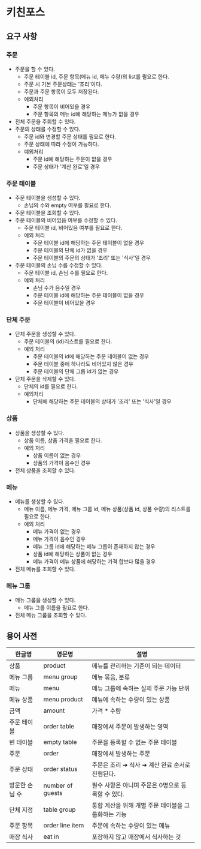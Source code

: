 # 키친포스

## 요구 사항

### 주문
- 주문을 할 수 있다.
    - 주문 테이블 id, 주문 항목(메뉴 id, 메뉴 수량)의 list를 필요로 한다.
    - 주문 시 기본 주문상태는 '조리'이다.
    - 주문과 주문 항목이 모두 저장된다.
    - 예외처리
        - 주문 항목이 비어있을 경우
        - 주문 항목의 메뉴 id에 해당하는 메뉴가 없을 경우
- 전체 주문을 주회할 수 있다.
- 주문의 상태를 수정할 수 있다.
    - 주문 id와 변경할 주문 상태를 필요로 한다.
    - 주문 상태에 따라 수정이 가능하다.
    - 예외처리
        - 주문 id에 해당하는 주문이 없을 경우
        - 주문 상태가 '계산 완료'일 경우

### 주문 테이블
- 주문 테이블을 생성할 수 있다.
    - 손님의 수와 empty 여부를 필요로 한다.
- 주문 테이블을 조회할 수 있다.
- 주문 테이블의 비어있음 여부를 수정할 수 있다.
    - 주문 테이블 id, 비어있음 여부를 필요로 한다.
    - 예외 처리
        - 주문 테이블 id에 해당하는 주문 테이블이 없을 경우
        - 주문 테이블의 단체 id가 없을 경우
        - 주문 테이블의 주문의 상태가 '조리' 또는 '식사'일 경우
- 주문 테이블의 손님 수를 수정할 수 있다.
    - 주문 테이블 id, 손님 수를 필요로 한다.
    - 예외 처리
        - 손님 수가 음수일 경우
        - 주문 테이블 id에 해당하는 주문 테이블이 없을 경우
        - 주문 테이블이 비어있을 경우

### 단체 주문
- 단체 주문을 생성할 수 있다.
    - 주문 테이블의 (id)리스트를 필요로 한다.
    - 예외 처리
        - 주문 테이블의 id에 해당하는 주문 테이블이 없는 경우
        - 주문 테이블 중에 하나라도 비어있지 않은 경우
        - 주문 테이블의 단체 그룹 id가 없는 경우
- 단체 주문을 삭제할 수 있다.
    - 단체의 id를 필요로 한다.
    - 예외처리
        - 단체에 해당하는 주문 테이블의 상태가 '조리' 또는 '식사'일 경우

### 상품
- 상품을 생성할 수 있다.
    - 상품 이름, 상품 가격을 필요로 한다.
    - 예외 처리
        - 상품 이름이 없는 경우
        - 상품의 가격이 음수인 경우
- 전체 상품을 조회할 수 있다.

### 메뉴
- 메뉴를 생성할 수 있다.
    - 메뉴 이름, 메뉴 가격, 메뉴 그룹 id, 메뉴 상품(상품 id, 상품 수량)의 리스트를 필요로 한다.
    - 예외 처리
        - 메뉴 가격이 없는 경우
        - 메뉴 가격이 음수인 경우
        - 메뉴 그룹 id에 해당하는 메뉴 그룹이 존재하지 않는 경우
        - 상품 id에 해당하는 상품이 없는 경우
        - 메뉴 가격이 메뉴 상품에 해당하는 가격 합보다 많을 경우
- 전체 메뉴를 조회할 수 있다.

### 메뉴 그룹
- 메뉴 그룹을 생성할 수 있다.
    - 메뉴 그룹 이름을 필요로 한다.
- 전체 메뉴 그룹을 조회할 수 있다.
        


## 용어 사전

| 한글명 | 영문명 | 설명 |
| --- | --- | --- |
| 상품 | product | 메뉴를 관리하는 기준이 되는 데이터 |
| 메뉴 그룹 | menu group | 메뉴 묶음, 분류 |
| 메뉴 | menu | 메뉴 그룹에 속하는 실제 주문 가능 단위 |
| 메뉴 상품 | menu product | 메뉴에 속하는 수량이 있는 상품 |
| 금액 | amount | 가격 * 수량 |
| 주문 테이블 | order table | 매장에서 주문이 발생하는 영역 |
| 빈 테이블 | empty table | 주문을 등록할 수 없는 주문 테이블 |
| 주문 | order | 매장에서 발생하는 주문 |
| 주문 상태 | order status | 주문은 조리 ➜ 식사 ➜ 계산 완료 순서로 진행된다. |
| 방문한 손님 수 | number of guests | 필수 사항은 아니며 주문은 0명으로 등록할 수 있다. |
| 단체 지정 | table group | 통합 계산을 위해 개별 주문 테이블을 그룹화하는 기능 |
| 주문 항목 | order line item | 주문에 속하는 수량이 있는 메뉴 |
| 매장 식사 | eat in | 포장하지 않고 매장에서 식사하는 것 |
